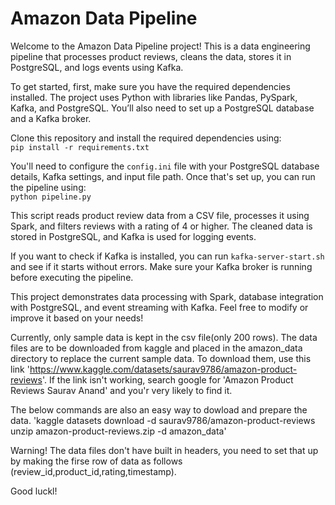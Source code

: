 # Amazon Data Pipeline  

Welcome to the Amazon Data Pipeline project! This is a data engineering pipeline that processes product reviews, cleans the data, stores it in PostgreSQL, and logs events using Kafka.  

To get started, first, make sure you have the required dependencies installed. The project uses Python with libraries like Pandas, PySpark, Kafka, and PostgreSQL. You’ll also need to set up a PostgreSQL database and a Kafka broker.  

Clone this repository and install the required dependencies using:  
`pip install -r requirements.txt`  

You'll need to configure the `config.ini` file with your PostgreSQL database details, Kafka settings, and input file path. Once that's set up, you can run the pipeline using:  
`python pipeline.py`  

This script reads product review data from a CSV file, processes it using Spark, and filters reviews with a rating of 4 or higher. The cleaned data is stored in PostgreSQL, and Kafka is used for logging events.  

If you want to check if Kafka is installed, you can run `kafka-server-start.sh` and see if it starts without errors. Make sure your Kafka broker is running before executing the pipeline.  

This project demonstrates data processing with Spark, database integration with PostgreSQL, and event streaming with Kafka. Feel free to modify or improve it based on your needs!

Currently, only sample data is kept in the csv file(only 200 rows). The data files are to be downloaded from kaggle and placed in the amazon_data directory to replace the current sample data. To download them, use this link 'https://www.kaggle.com/datasets/saurav9786/amazon-product-reviews'. If the link isn't working, search google for 'Amazon Product Reviews Saurav Anand'  and you'r very likely to find it.

The below commands are also an easy way to dowload and prepare the data.
'kaggle datasets download -d saurav9786/amazon-product-reviews
unzip amazon-product-reviews.zip -d amazon_data'


Warning! The data files don't have built in headers, you need to set that up by making the firse row of data as follows (review_id,product_id,rating,timestamp).

Good luckl!


